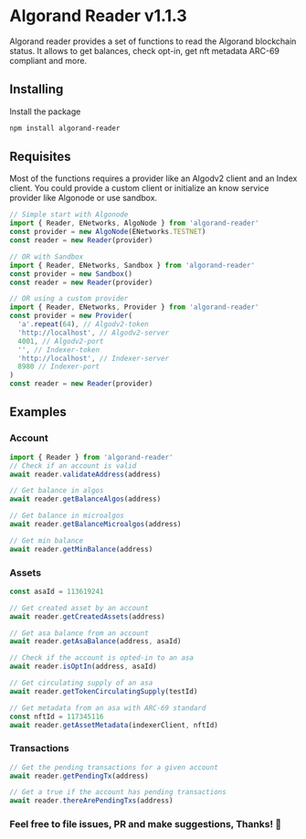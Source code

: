 # Algorand Reader v1.1.3

Algorand reader provides a set of functions to read the Algorand blockchain status.
It allows to get balances, check opt-in, get nft metadata ARC-69 compliant and more.

## Installing

Install the package

```bash
npm install algorand-reader
```

## Requisites

Most of the functions requires a provider like an Algodv2 client and an Index client.
You could provide a custom client or initialize an know service provider like Algonode or use sandbox.

```javascript
// Simple start with Algonode
import { Reader, ENetworks, AlgoNode } from 'algorand-reader'
const provider = new AlgoNode(ENetworks.TESTNET)
const reader = new Reader(provider)

// OR with Sandbox
import { Reader, ENetworks, Sandbox } from 'algorand-reader'
const provider = new Sandbox()
const reader = new Reader(provider)

// OR using a custom provider
import { Reader, ENetworks, Provider } from 'algorand-reader'
const provider = new Provider(
  'a'.repeat(64), // Algodv2-token
  'http://localhost', // Algodv2-server
  4001, // Algodv2-port
  '', // Indexer-token
  'http://localhost', // Indexer-server
  8980 // Indexer-port
)
const reader = new Reader(provider)
```

## Examples

### Account

```javascript
import { Reader } from 'algorand-reader'
// Check if an account is valid
await reader.validateAddress(address)

// Get balance in algos
await reader.getBalanceAlgos(address)

// Get balance in microalgos
await reader.getBalanceMicroalgos(address)

// Get min balance
await reader.getMinBalance(address)
```

### Assets

```javascript
const asaId = 113619241

// Get created asset by an account
await reader.getCreatedAssets(address)

// Get asa balance from an account
await reader.getAsaBalance(address, asaId)

// Check if the account is opted-in to an asa
await reader.isOptIn(address, asaId)

// Get circulating supply of an asa
await reader.getTokenCirculatingSupply(testId)

// Get metadata from an asa with ARC-69 standard
const nftId = 117345116
await reader.getAssetMetadata(indexerClient, nftId)
```

### Transactions

```javascript
// Get the pending transactions for a given account
await reader.getPendingTx(address)

// Get a true if the account has pending transactions
await reader.thereArePendingTxs(address)
```

### Feel free to file issues, PR and make suggestions, Thanks! 🚀
